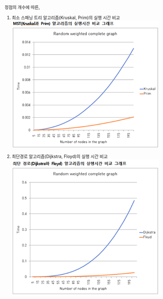 정점의 개수에 따른,    
1. 최소 스패닝 트리 알고리즘(Kruskal, Prim)의 실행 시간 비교    
![MST](./그래프과제/img/MST.png)    
    
2. 최단경로 알고리즘(Dijkstra, Floyd)의 실행 시간 비교    
![SP](./그래프과제/img/SP.png)    

